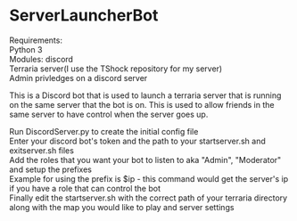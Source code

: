 # ServerLauncherBot
Requirements:  
Python 3  
Modules: discord  
Terraria server(I use the TShock repository for my server)  
Admin privledges on a discord server  

This is a Discord bot that is used to launch a terraria server that is running on the same server that the bot is on.
This is used to allow friends in the same server to have control when the server goes up.

Run DiscordServer.py to create the initial config file  
Enter your discord bot's token and the path to your startserver.sh and exitserver.sh files  
Add the roles that you want your bot to listen to aka "Admin", "Moderator" and setup the prefixes  
Example for using the prefix is $ip - this command would get the server's ip if you have a role that can control the bot  
Finally edit the startserver.sh with the correct path of your terraria directory along with the map you would like to play and server settings
